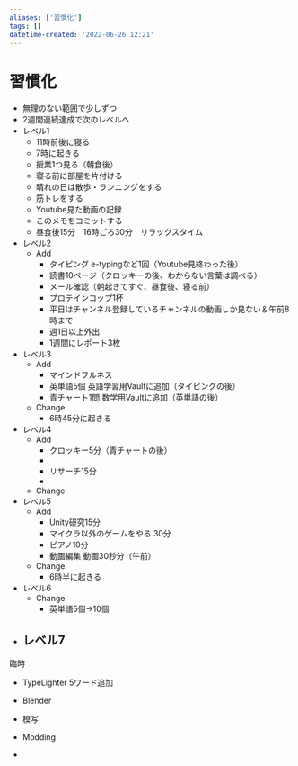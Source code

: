 ```yaml
---
aliases: ['習慣化']
tags: []
datetime-created: '2022-06-26 12:21'
---
```


# 習慣化
- 無理のない範囲で少しずつ
- 2週間連続達成で次のレベルへ
- レベル1
	- 11時前後に寝る
	- 7時に起きる
	- 授業1つ見る（朝食後）
	- 寝る前に部屋を片付ける
	- 晴れの日は散歩・ランニングをする
	- 筋トレをする
	- Youtube見た動画の記録
	- このメモをコミットする
	- 昼食後15分　16時ごろ30分　リラックスタイム
- レベル2
	- Add
		- タイピング e-typingなど1回（Youtube見終わった後）
		- 読書10ページ（クロッキーの後、わからない言葉は調べる）
		- メール確認（朝起きてすぐ、昼食後、寝る前）
		- プロテインコップ1杯
		- 平日はチャンネル登録しているチャンネルの動画しか見ない＆午前8時まで
		- 週1日以上外出
		- 1週間にレポート3枚
- レベル3
	- Add
		- マインドフルネス
		- 英単語5個 英語学習用Vaultに追加（タイピングの後）
		- 青チャート1問 数学用Vaultに追加（英単語の後）
	- Change
		- 6時45分に起きる
- レベル4
	- Add
		- クロッキー5分（青チャートの後）
		- 
		- リサーチ15分
		- 
	- Change
- レベル5
	- Add
		- Unity研究15分
		- マイクラ以外のゲームをやる 30分
		- ピアノ10分
		- 動画編集 動画30秒分（午前）
	- Change
		- 6時半に起きる
- レベル6
	- Change
		- 英単語5個→10個
- レベル7
	- 

臨時
- TypeLighter 5ワード追加

- Blender
- 模写
- Modding
- 